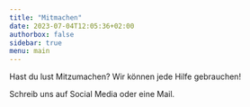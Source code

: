 ```yaml
---
title: "Mitmachen"
date: 2023-07-04T12:05:36+02:00
authorbox: false
sidebar: true
menu: main
---
```


Hast du lust Mitzumachen? Wir können jede Hilfe gebrauchen!

Schreib uns auf Social Media oder eine Mail.
